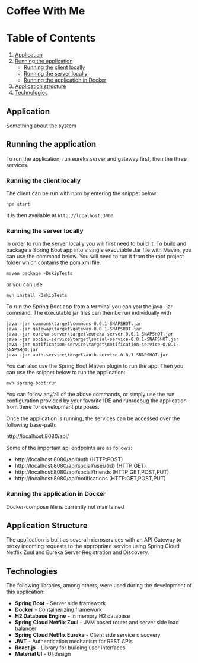 # Coffee With Me 

# Table of Contents
1. [Application](#application)
2. [Running the application](#running-the-application)
    * [Running the client locally](#running-the-server-locally)
    * [Running the server locally](#running-the-client-locally)
    * [Running the application in Docker](#running-the-application-in-docker)
4. [Application structure](#application-structure)
4. [Technologies](#technologies)

## Application
Something about the system

## Running the application 
To run the application, run eureka server and gateway first, then the three services.

### Running the client locally
The client can be run with npm by entering the snippet below:

```
npm start
```
It is then available at `http://localhost:3000`

### Running the server locally
In order to run the server locally you will first need to build it. 
To build and package a Spring Boot app into a single executable Jar file with Maven, you can use the command below. 
You will need to run it from the root project folder which contains the pom.xml file.

```
maven package -DskipTests
```
or you can use

```
mvn install -DskipTests
```

To run the Spring Boot app from a terminal you can you the java -jar command. 
The executable jar files can then be run individually with
```
java -jar commons\target\commons-0.0.1-SNAPSHOT.jar
java -jar gateway\target\gateway-0.0.1-SNAPSHOT.jar
java -jar eureka-server\target\eureka-server-0.0.1-SNAPSHOT.jar
java -jar social-service\target\social-service-0.0.1-SNAPSHOT.jar
java -jar notification-service\target\notification-service-0.0.1-SNAPSHOT.jar
java -jar auth-service\target\auth-service-0.0.1-SNAPSHOT.jar
```

You can also use the Spring Boot Maven plugin to run the app. 
Then you can use the snippet below to run the application:

```
mvn spring-boot:run
```

You can follow any/all of the above commands, or simply use the run configuration provided by your favorite IDE and
run/debug the application from there for development purposes.

Once the application is running, the services can be accessed over the following base-path:

http://localhost:8080/api/

Some of the important api endpoints are as follows:

- http://localhost:8080/api/auth (HTTP:POST)
- http://localhost:8080/api/social/user/{id} (HTTP:GET)
- http://localhost:8080/api/social/friends (HTTP:GET,POST,PUT)
- http://localhost:8080/api/notifications (HTTP:GET,POST,PUT)

### Running the application in Docker
Docker-compose file is currently not maintained

## Application Structure
The application is built as several microservices with an API Gateway to proxy incoming requests
to the appropriate service using Spring Cloud Netflix Zuul and Eureka Server Registration and Discovery.


## Technologies
The following libraries, among others, were used during the development of this application:

- **Spring Boot** - Server side framework
- **Docker** - Containerizing framework
- **H2 Database Engine** - In memory H2 database 
- **Spring Cloud Netflix Zuul** - JVM based router and server side load balancer
- **Spring Cloud Netflix Eureka** - Client side service discovery
- **JWT** - Authentication mechanism for REST APIs
- **React.js** - Library for building user interfaces
- **Material UI** - UI design
